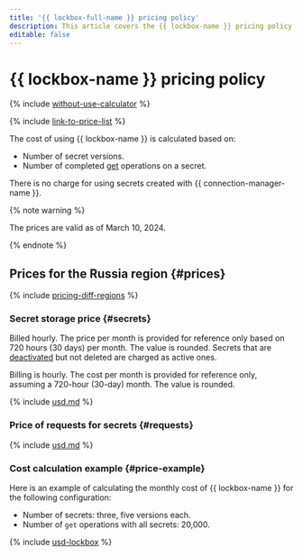 ```yaml
---
title: '{{ lockbox-full-name }} pricing policy'
description: This article covers the {{ lockbox-name }} pricing policy.
editable: false
---
```


# {{ lockbox-name }} pricing policy

{% include [without-use-calculator](../_includes/pricing/without-use-calculator.md) %}

{% include [link-to-price-list](../_includes/pricing/link-to-price-list.md) %}

The cost of using {{ lockbox-name }} is calculated based on:

* Number of secret versions.
* Number of completed [get](api-ref/Payload/get) operations on a secret.

There is no charge for using secrets created with {{ connection-manager-name }}.


{% note warning %}

The prices are valid as of March 10, 2024.

{% endnote %}



## Prices for the Russia region {#prices}



{% include [pricing-diff-regions](../_includes/pricing-diff-regions.md) %}


### Secret storage price {#secrets}

Billed hourly. The price per month is provided for reference only based on 720 hours (30 days) per month. The value is rounded. Secrets that are [deactivated](operations/secret-activation-manage.md) but not deleted are charged as active ones.




Billing is hourly. The cost per month is provided for reference only, assuming a 720-hour (30-day) month. The value is rounded.

{% include [usd.md](../_pricing/lockbox/usd-secrets.md) %}


### Price of requests for secrets {#requests}




{% include [usd.md](../_pricing/lockbox/usd-requests.md) %}


### Cost calculation example {#price-example}

Here is an example of calculating the monthly cost of {{ lockbox-name }} for the following configuration:

* Number of secrets: three, five versions each.
* Number of `get` operations with all secrets: 20,000.






{% include [usd-lockbox](../_pricing_examples/lockbox/usd.md) %}
